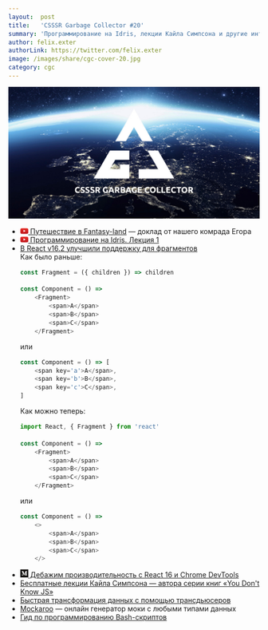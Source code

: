 ```yaml
---
layout:  post
title:   'CSSSR Garbage Collector #20'
summary: 'Программирование на Idris, лекции Кайла Симпсона и другие интересные материалы из наших чатов'
author: felix.exter
authorLink: https://twitter.com/felix.exter
image: /images/share/cgc-cover-20.jpg
category: cgc
---
```


[github]: /images/icons/github.png
[medium]: /images/icons/medium.png
[yt]: /images/icons/youtube.png

![CSSSR Garbage Collector](/images/share/cgc-cover-20.jpg)

- [![yt] Путешествие в Fantasy-land](https://www.youtube.com/watch?v=3D4ChPUIqB4) — доклад от нашего комрада Егора
- [![yt] Программирование на Idris. Лекция 1](https://www.youtube.com/watch?v=QoglUkN8d08&list=PLEqoHzpnmTfD8ocGHDAMUfxTtchqSvrWn)
- [В React v16.2 улучшили поддержку для фрагментов](https://reactjs.org/blog/2017/11/28/react-v16.2.0-fragment-support.html)  
	Как было раньше:
	```js
	const Fragment = ({ children }) => children

	const Component = () =>
		<Fragment>
			<span>A</span>
			<span>B</span>
			<span>C</span>
		</Fragment>
	```
	или
	```js
	const Component = () => [
		<span key='a'>A</span>,
		<span key='b'>B</span>,
		<span key='c'>C</span>,
	]
	```
	Как можно теперь:
	```js
	import React, { Fragment } from 'react'

	const Component = () =>
		<Fragment>
			<span>A</span>
			<span>B</span>
			<span>C</span>
		</Fragment>
	```
	или
	```js
	const Component = () =>
		<>
			<span>A</span>
			<span>B</span>
			<span>C</span>
		</>
	```
- [![medium] Дебажим производительность с React 16 и Chrome DevTools](https://building.calibreapp.com/debugging-react-performance-with-react-16-and-chrome-devtools-c90698a522ad)
- [Бесплатные лекции Кайла Симпсона — автора серии книг «You Don't Know JS»](https://frontendmasters.com/teachers/kyle-simpson/)
- [Быстрая трансформация данных с помощью трансдьюсеров](https://egghead.io/courses/quickly-transform-data-with-transducers)
- [Mockaroo](http://www.mockaroo.com/) — онлайн генератор моки с любыми типами данных
- [Гид по программированию Bash-скриптов](https://www.opennet.ru/docs/RUS/bash_scripting_guide/)
